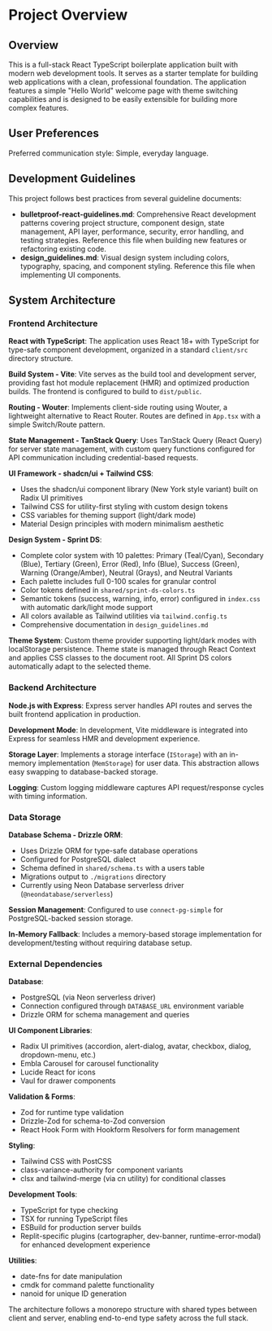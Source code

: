 # Project Overview

## Overview

This is a full-stack React TypeScript boilerplate application built with modern web development tools. It serves as a starter template for building web applications with a clean, professional foundation. The application features a simple "Hello World" welcome page with theme switching capabilities and is designed to be easily extensible for building more complex features.

## User Preferences

Preferred communication style: Simple, everyday language.

## Development Guidelines

This project follows best practices from several guideline documents:

- **bulletproof-react-guidelines.md**: Comprehensive React development patterns covering project structure, component design, state management, API layer, performance, security, error handling, and testing strategies. Reference this file when building new features or refactoring existing code.
- **design_guidelines.md**: Visual design system including colors, typography, spacing, and component styling. Reference this file when implementing UI components.

## System Architecture

### Frontend Architecture

**React with TypeScript**: The application uses React 18+ with TypeScript for type-safe component development, organized in a standard `client/src` directory structure.

**Build System - Vite**: Vite serves as the build tool and development server, providing fast hot module replacement (HMR) and optimized production builds. The frontend is configured to build to `dist/public`.

**Routing - Wouter**: Implements client-side routing using Wouter, a lightweight alternative to React Router. Routes are defined in `App.tsx` with a simple Switch/Route pattern.

**State Management - TanStack Query**: Uses TanStack Query (React Query) for server state management, with custom query functions configured for API communication including credential-based requests.

**UI Framework - shadcn/ui + Tailwind CSS**: 
- Uses the shadcn/ui component library (New York style variant) built on Radix UI primitives
- Tailwind CSS for utility-first styling with custom design tokens
- CSS variables for theming support (light/dark mode)
- Material Design principles with modern minimalism aesthetic

**Design System - Sprint DS**: 
- Complete color system with 10 palettes: Primary (Teal/Cyan), Secondary (Blue), Tertiary (Green), Error (Red), Info (Blue), Success (Green), Warning (Orange/Amber), Neutral (Grays), and Neutral Variants
- Each palette includes full 0-100 scales for granular control
- Color tokens defined in `shared/sprint-ds-colors.ts`
- Semantic tokens (success, warning, info, error) configured in `index.css` with automatic dark/light mode support
- All colors available as Tailwind utilities via `tailwind.config.ts`
- Comprehensive documentation in `design_guidelines.md`

**Theme System**: Custom theme provider supporting light/dark modes with localStorage persistence. Theme state is managed through React Context and applies CSS classes to the document root. All Sprint DS colors automatically adapt to the selected theme.

### Backend Architecture

**Node.js with Express**: Express server handles API routes and serves the built frontend application in production.

**Development Mode**: In development, Vite middleware is integrated into Express for seamless HMR and development experience.

**Storage Layer**: Implements a storage interface (`IStorage`) with an in-memory implementation (`MemStorage`) for user data. This abstraction allows easy swapping to database-backed storage.

**Logging**: Custom logging middleware captures API request/response cycles with timing information.

### Data Storage

**Database Schema - Drizzle ORM**: 
- Uses Drizzle ORM for type-safe database operations
- Configured for PostgreSQL dialect
- Schema defined in `shared/schema.ts` with a users table
- Migrations output to `./migrations` directory
- Currently using Neon Database serverless driver (`@neondatabase/serverless`)

**Session Management**: Configured to use `connect-pg-simple` for PostgreSQL-backed session storage.

**In-Memory Fallback**: Includes a memory-based storage implementation for development/testing without requiring database setup.

### External Dependencies

**Database**: 
- PostgreSQL (via Neon serverless driver)
- Connection configured through `DATABASE_URL` environment variable
- Drizzle ORM for schema management and queries

**UI Component Libraries**:
- Radix UI primitives (accordion, alert-dialog, avatar, checkbox, dialog, dropdown-menu, etc.)
- Embla Carousel for carousel functionality
- Lucide React for icons
- Vaul for drawer components

**Validation & Forms**:
- Zod for runtime type validation
- Drizzle-Zod for schema-to-Zod conversion
- React Hook Form with Hookform Resolvers for form management

**Styling**:
- Tailwind CSS with PostCSS
- class-variance-authority for component variants
- clsx and tailwind-merge (via cn utility) for conditional classes

**Development Tools**:
- TypeScript for type checking
- TSX for running TypeScript files
- ESBuild for production server builds
- Replit-specific plugins (cartographer, dev-banner, runtime-error-modal) for enhanced development experience

**Utilities**:
- date-fns for date manipulation
- cmdk for command palette functionality
- nanoid for unique ID generation

The architecture follows a monorepo structure with shared types between client and server, enabling end-to-end type safety across the full stack.